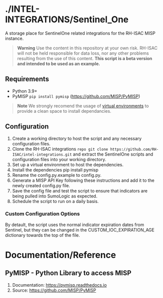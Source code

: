 # ./INTEL-INTEGRATIONS/Sentinel_One 
A storage place for SentinelOne related integrations for the RH-ISAC MISP instance.

> **Warning**
> Use the content in this repository at your own risk. RH-ISAC will not be held responsible for data loss, nor any other problems resulting from the use of this content. **This script is a beta version and intended to be used as an example.**

## Requirements
- Python 3.9+
- PyMISP `pip install pymisp` (https://github.com/MISP/PyMISP)

> **Note**
> We strongly recomend the usage of [virtual environments](https://docs.python.org/3/library/venv.html) to provide a clean space to install dependancies.

## Configuration
1. Create a working directory to host the script and any necessary configuration files.
2. Clone the RH-ISAC integrations `repo git clone https://github.com/RH-ISAC/intel-integrations.git` and extract the SentinelOne scripts and configuration files into your working directory.
3. Set up a virtual environment to host the dependencies.
4. Install the dependencies pip install pymisp
5. Rename the config.py.example to config.py.
6. Generate a MISP API Key following these instructions and add it to the newly created config.py file.
7. Save the config file and test the script to ensure that indicators are being pulled into SumoLogic as expected.
8. Schedule the script to run on a daily basis.

### Custom Configuration Options
By detault, the script uses the normal indicator expiration dates from Sentinel, but they can be changed in the CUSTOM_IOC_EXPIRATION_AGE dictionary towards the top of the file. 


# Documentation/Reference
## PyMISP - Python Library to access MISP
1. Documentation: https://pymisp.readthedocs.io
2. Source: https://github.com/MISP/PyMISP


